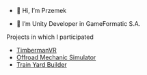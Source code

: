 - 👋 Hi, I’m Przemek

- 👀 I’m Unity Developer in GameFormatic S.A.

Projects in which I participated
- [TimbermanVR](https://store.steampowered.com/app/1887260/Timberman_VR/) 
- [Offroad Mechanic Simulator](https://store.steampowered.com/app/1387500/Offroad_Mechanic_Simulator/) 
- [Train Yard Builder](https://store.steampowered.com/app/1674900/Train_Yard_Builder/) <br>
<!---
pwarzecha/pwarzecha is a ✨ special ✨ repository because its `README.md` (this file) appears on your GitHub profile.
You can click the Preview link to take a look at your changes.
--->
